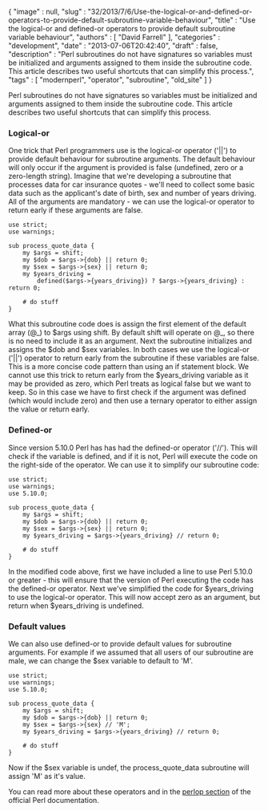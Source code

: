 {
   "image" : null,
   "slug" : "32/2013/7/6/Use-the-logical-or-and-defined-or-operators-to-provide-default-subroutine-variable-behaviour",
   "title" : "Use the logical-or and defined-or operators to provide default subroutine variable behaviour",
   "authors" : [
      "David Farrell"
   ],
   "categories" : "development",
   "date" : "2013-07-06T20:42:40",
   "draft" : false,
   "description" : "Perl subroutines do not have signatures so variables must be initialized and arguments assigned to them inside the subroutine code. This article describes two useful shortcuts that can simplify this process.",
   "tags" : [
      "modernperl",
      "operator",
      "subroutine",
      "old_site"
   ]
}


Perl subroutines do not have signatures so variables must be initialized and arguments assigned to them inside the subroutine code. This article describes two useful shortcuts that can simplify this process.

### Logical-or

One trick that Perl programmers use is the logical-or operator ('||') to provide default behaviour for subroutine arguments. The default behaviour will only occur if the argument is provided is false (undefined, zero or a zero-length string). Imagine that we're developing a subroutine that processes data for car insurance quotes - we'll need to collect some basic data such as the applicant's date of birth, sex and number of years driving. All of the arguments are mandatory - we can use the logical-or operator to return early if these arguments are false.

``` prettyprint
use strict;
use warnings;

sub process_quote_data {
    my $args = shift;
    my $dob = $args->{dob} || return 0;
    my $sex = $args->{sex} || return 0;
    my $years_driving = 
        defined($args->{years_driving}) ? $args->{years_driving} : return 0;

    # do stuff
}
```

What this subroutine code does is assign the first element of the default array (@\_) to $args using shift. By default shift will operate on @\_, so there is no need to include it as an argument. Next the subroutine initializes and assigns the $dob and $sex variables. In both cases we use the logical-or ('||') operator to return early from the subroutine if these variables are false. This is a more concise code pattern than using an if statement block. We cannot use this trick to return early from the $years\_driving variable as it may be provided as zero, which Perl treats as logical false but we want to keep. So in this case we have to first check if the argument was defined (which would include zero) and then use a ternary operator to either assign the value or return early.

### Defined-or

Since version 5.10.0 Perl has has had the defined-or operator ('//'). This will check if the variable is defined, and if it is not, Perl will execute the code on the right-side of the operator. We can use it to simplify our subroutine code:

``` prettyprint
use strict;
use warnings;
use 5.10.0;

sub process_quote_data {
    my $args = shift;
    my $dob = $args->{dob} || return 0;
    my $sex = $args->{sex} || return 0;
    my $years_driving = $args->{years_driving} // return 0;

    # do stuff
}
```

In the modified code above, first we have included a line to use Perl 5.10.0 or greater - this will ensure that the version of Perl executing the code has the defined-or operator. Next we've simplified the code for $years\_driving to use the logical-or operator. This will now accept zero as an argument, but return when $years\_driving is undefined.

### Default values

We can also use defined-or to provide default values for subroutine arguments. For example if we assumed that all users of our subroutine are male, we can change the $sex variable to default to 'M'.

``` prettyprint
use strict;
use warnings;
use 5.10.0;

sub process_quote_data {
    my $args = shift;
    my $dob = $args->{dob} || return 0;
    my $sex = $args->{sex} // 'M';
    my $years_driving = $args->{years_driving} // return 0;

    # do stuff
}
```

Now if the $sex variable is undef, the process\_quote\_data subroutine will assign 'M' as it's value.

You can read more about these operators and in the [perlop section](http://perldoc.perl.org/perlop.html#Logical-Defined-Or) of the official Perl documentation.
